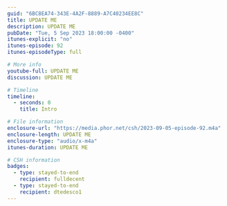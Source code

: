 ```yaml
---
guid: "6BC8EA74-343E-4A2F-8889-A7C40234EE8C"
title: UPDATE ME
description: UPDATE ME 
pubDate: "Tue, 5 Sep 2023 18:00:00 -0400"
itunes-explicit: "no"
itunes-episode: 92
itunes-episodeType: full

# More info
youtube-full: UPDATE ME
discussion: UPDATE ME

# Timeline
timeline:
  - seconds: 0
    title: Intro

# File information
enclosure-url: "https://media.phor.net/csh/2023-09-05-episode-92.m4a"
enclosure-length: UPDATE ME
enclosure-type: "audio/x-m4a"
itunes-duration: UPDATE ME

# CSH information
badges:
  - type: stayed-to-end
    recipient: fulldecent
  - type: stayed-to-end
    recipient: dtedesco1
---
```

